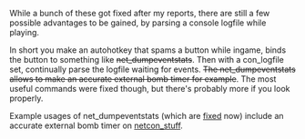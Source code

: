 While a bunch of these got fixed after my reports, there are still a few possible advantages to be gained, by parsing a console logfile while playing.

In short you make an autohotkey that spams a button while ingame, binds the button to something like ~~net_dumpeventstats~~. Then with a con_logfile set, continually parse the logfile waiting for events. ~~The net_dumpeventstats allows to make an accurate external bomb timer for example~~. The most useful commands were fixed though, but there's probably more if you look properly.

Example usages of net_dumpeventstats (which are [fixed](https://blog.counter-strike.net/index.php/2020/08/31476/) now) include an accurate external bomb timer on [netcon_stuff](../netcon_stuff/0s_defuser).

